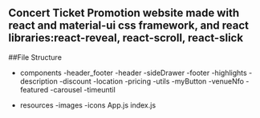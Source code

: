 ## Concert Ticket Promotion website made with react and material-ui css framework, and react libraries:react-reveal, react-scroll, react-slick

##File Structure 
 - components
    -header_footer
      -header
      -sideDrawer
      -footer
    -highlights
      -description
      -discount
    -location
    -pricing
    -utils
      -myButton
    -venueNfo 
    -featured
      -carousel
      -timeuntil

 - resources
    -images
      -icons
 App.js
 index.js